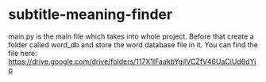 # subtitle-meaning-finder
 
main.py is the main file which takes into whole project.
Before that create a folder called word_db and store the word database file in it. 
You can find the file here: https://drive.google.com/drive/folders/117X1IFaakbYgjlVCZfV46UaCiUd6dYip
